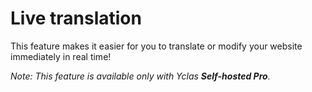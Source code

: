 # Live translation

This feature makes it easier for you to translate or modify your website immediately in real time!

*Note: This feature is available only with Yclas **Self-hosted Pro**.*
